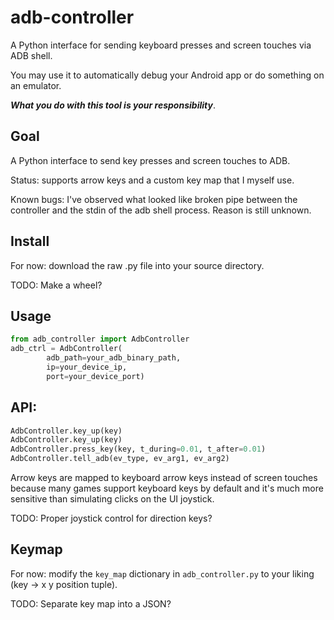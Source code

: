 # adb-controller

A Python interface for sending keyboard presses and screen touches via ADB shell. 

You may use it to automatically debug your Android app or do something on an emulator. 

<b><em>What you do with this tool is your responsibility</em></b>.

## Goal

A Python interface to send key presses and screen touches to ADB.

Status: supports arrow keys and a custom key map that I myself use.

Known bugs: I've observed what looked like broken pipe between the controller and the stdin of the adb shell process. Reason is still unknown.


## Install

For now: download the raw .py file into your source directory.

TODO: Make a wheel?

## Usage

```python
from adb_controller import AdbController
adb_ctrl = AdbController(
		adb_path=your_adb_binary_path,
		ip=your_device_ip,
		port=your_device_port)
```

## API:

```python
AdbController.key_up(key)
AdbController.key_up(key)
AdbController.press_key(key, t_during=0.01, t_after=0.01)
AdbController.tell_adb(ev_type, ev_arg1, ev_arg2)
```

Arrow keys are mapped to keyboard arrow keys instead of screen touches because many games support keyboard keys by default and it's much more sensitive than simulating clicks on the UI joystick.

TODO: Proper joystick control for direction keys?

## Keymap

For now: modify the `key_map` dictionary in `adb_controller.py` to your liking (key -> x y position tuple).

TODO: Separate key map into a JSON?